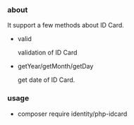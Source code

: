 ### about

  It support a few methods about ID Card.

  - valid 

    validation of ID Card

  - getYear/getMonth/getDay

    get date of ID Card. 

### usage

- composer require identity/php-idcard
